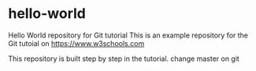 # hello-world

Hello World repository for Git tutorial
This is an example repository for the Git tutoial on https://www.w3schools.com

This repository is built step by step in the tutorial.
change master on git
